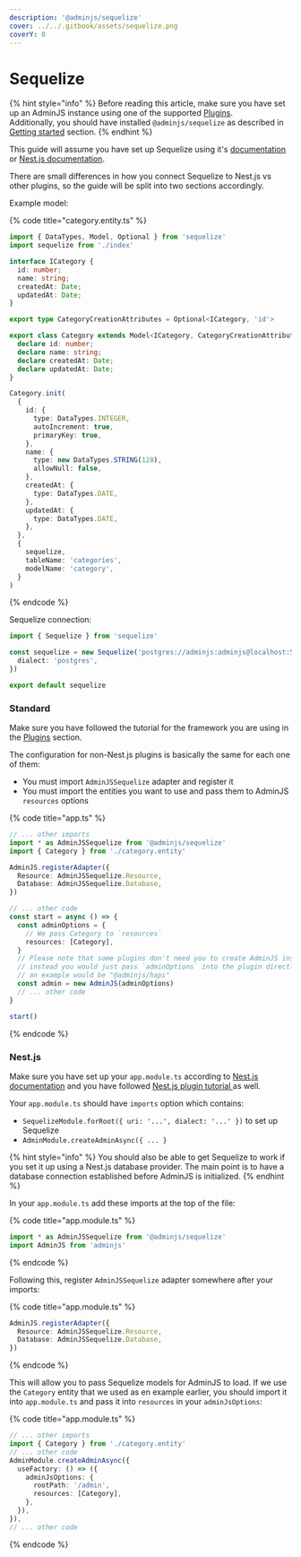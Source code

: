 ```yaml
---
description: '@adminjs/sequelize'
cover: ../../.gitbook/assets/sequelize.png
coverY: 0
---
```


# Sequelize

{% hint style="info" %}
Before reading this article, make sure you have set up an AdminJS instance using one of the supported [Plugins](../plugins/).\
Additionally, you should have installed `@adminjs/sequelize` as described in [Getting started](../getting-started.md) section.
{% endhint %}

This guide will assume you have set up Sequelize using it's [documentation](https://sequelize.org/docs/v6/getting-started/) or [Nest.js documentation](https://docs.nestjs.com/recipes/sql-sequelize).

There are small differences in how you connect Sequelize to Nest.js vs other plugins, so the guide will be split into two sections accordingly.

Example model:

{% code title="category.entity.ts" %}
```typescript
import { DataTypes, Model, Optional } from 'sequelize'
import sequelize from './index'

interface ICategory {
  id: number;
  name: string;
  createdAt: Date;
  updatedAt: Date;
}

export type CategoryCreationAttributes = Optional<ICategory, 'id'>

export class Category extends Model<ICategory, CategoryCreationAttributes> {
  declare id: number;
  declare name: string;
  declare createdAt: Date;
  declare updatedAt: Date;
}

Category.init(
  {
    id: {
      type: DataTypes.INTEGER,
      autoIncrement: true,
      primaryKey: true,
    },
    name: {
      type: new DataTypes.STRING(128),
      allowNull: false,
    },
    createdAt: {
      type: DataTypes.DATE,
    },
    updatedAt: {
      type: DataTypes.DATE,
    },
  },
  {
    sequelize,
    tableName: 'categories',
    modelName: 'category',
  }
)
```
{% endcode %}

Sequelize connection:

```typescript
import { Sequelize } from 'sequelize'

const sequelize = new Sequelize('postgres://adminjs:adminjs@localhost:5435/adminjs', {
  dialect: 'postgres',
})

export default sequelize
```

### Standard

Make sure you have followed the tutorial for the framework you are using in the [Plugins](../plugins/) section.

The configuration for non-Nest.js plugins is basically the same for each one of them:

* You must import `AdminJSSequelize` adapter and register it
* You must import the entities you want to use and pass them to AdminJS `resources` options

{% code title="app.ts" %}
```typescript
// ... other imports
import * as AdminJSSequelize from '@adminjs/sequelize'
import { Category } from './category.entity'

AdminJS.registerAdapter({
  Resource: AdminJSSequelize.Resource,
  Database: AdminJSSequelize.Database,
})

// ... other code
const start = async () => {
  const adminOptions = {
    // We pass Category to `resources`
    resources: [Category],
  }
  // Please note that some plugins don't need you to create AdminJS instance manually,
  // instead you would just pass `adminOptions` into the plugin directly,
  // an example would be "@adminjs/hapi"
  const admin = new AdminJS(adminOptions)
  // ... other code
}

start()
```
{% endcode %}

### Nest.js

Make sure you have set up your `app.module.ts` according to [Nest.js documentation](https://docs.nestjs.com/recipes/sql-typeorm) and you have followed [Nest.js plugin tutorial ](../plugins/nest.md)as well.

Your `app.module.ts` should have `imports` option which contains:

* `SequelizeModule.forRoot({ uri: '...', dialect: '...' })` to set up Sequelize
* `AdminModule.createAdminAsync({ ... }`

{% hint style="info" %}
You should also be able to get Sequelize to work if you set it up using a Nest.js database provider. The main point is to have a database connection established before AdminJS is initialized.
{% endhint %}

In your `app.module.ts` add these imports at the top of the file:

{% code title="app.module.ts" %}
```typescript
import * as AdminJSSequelize from '@adminjs/sequelize'
import AdminJS from 'adminjs'
```
{% endcode %}

Following this, register `AdminJSSequelize` adapter somewhere after your imports:

{% code title="app.module.ts" %}
```typescript
AdminJS.registerAdapter({
  Resource: AdminJSSequelize.Resource,
  Database: AdminJSSequelize.Database,
})
```
{% endcode %}

This will allow you to pass Sequelize models for AdminJS to load. If we use the `Category` entity that we used as en example earlier, you should import it into `app.module.ts` and pass it into `resources` in your `adminJsOptions`:

{% code title="app.module.ts" %}
```typescript
// ... other imports
import { Category } from './category.entity'
// ... other code
AdminModule.createAdminAsync({
  useFactory: () => ({
    adminJsOptions: {
      rootPath: '/admin',
      resources: [Category],
    },
  }),
}),
// ... other code
```
{% endcode %}
